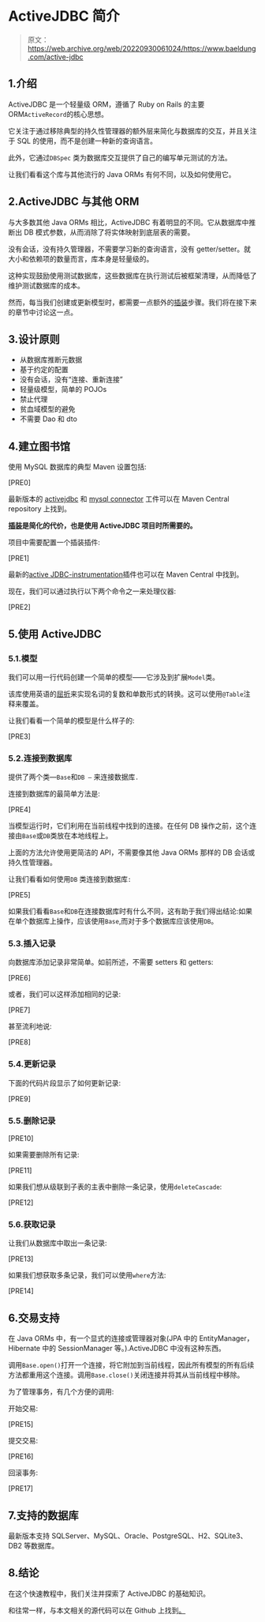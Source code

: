 # ActiveJDBC 简介

> 原文：<https://web.archive.org/web/20220930061024/https://www.baeldung.com/active-jdbc>

## 1.介绍

ActiveJDBC 是一个轻量级 ORM，遵循了 Ruby on Rails 的主要 ORM`ActiveRecord`的核心思想。

它关注于通过移除典型的持久性管理器的额外层来简化与数据库的交互，并且关注于 SQL 的使用，而不是创建一种新的查询语言。

此外，它通过`DBSpec` 类为数据库交互提供了自己的编写单元测试的方法。

让我们看看这个库与其他流行的 Java ORMs 有何不同，以及如何使用它。

## 2.ActiveJDBC 与其他 ORM

与大多数其他 Java ORMs 相比，ActiveJDBC 有着明显的不同。它从数据库中推断出 DB 模式参数，从而消除了将实体映射到底层表的需要。

没有会话，没有持久管理器，不需要学习新的查询语言，没有 getter/setter。就大小和依赖项的数量而言，库本身是轻量级的。

这种实现鼓励使用测试数据库，这些数据库在执行测试后被框架清理，从而降低了维护测试数据库的成本。

然而，每当我们创建或更新模型时，都需要一点额外的[插装](https://web.archive.org/web/20220628051749/http://javalite.io/instrumentation)步骤。我们将在接下来的章节中讨论这一点。

## 3.设计原则

*   从数据库推断元数据
*   基于约定的配置
*   没有会话，没有“连接、重新连接”
*   轻量级模型，简单的 POJOs
*   禁止代理
*   贫血域模型的避免
*   不需要 Dao 和 dto

## 4.建立图书馆

使用 MySQL 数据库的典型 Maven 设置包括:

[PRE0]

最新版本的 [activejdbc](https://web.archive.org/web/20220628051749/https://search.maven.org/classic/#search|gav|1|g%3A%22org.javalite%22%20AND%20a%3A%22activejdbc%22) 和 [mysql connector](https://web.archive.org/web/20220628051749/https://search.maven.org/classic/#search%7Cgav%7C1%7Cg%3A%22mysql%22%20AND%20a%3A%22mysql-connector-java%22) 工件可以在 Maven Central repository 上找到。

**[插装](https://web.archive.org/web/20220628051749/http://javalite.io/instrumentation)是简化的代价，也是使用 ActiveJDBC 项目时所需要的。**

项目中需要配置一个插装插件:

[PRE1]

最新的[active JDBC-instrumentation](https://web.archive.org/web/20220628051749/https://search.maven.org/classic/#search%7Cgav%7C1%7Cg%3A%22org.javalite%22%20AND%20a%3A%22activejdbc-instrumentation%22)插件也可以在 Maven Central 中找到。

现在，我们可以通过执行以下两个命令之一来处理仪器:

[PRE2]

## 5.使用 ActiveJDBC

### 5.1.模型

我们可以用一行代码创建一个简单的模型——它涉及到扩展`Model`类。

该库使用英语的[屈折](https://web.archive.org/web/20220628051749/http://javalite.io/english_inflections)来实现名词的复数和单数形式的转换。这可以使用`@Table`注释来覆盖。

让我们看看一个简单的模型是什么样子的:

[PRE3]

### 5.2.连接到数据库

提供了两个类—`Base`和`DB –` 来连接数据库`.`

连接到数据库的最简单方法是:

[PRE4]

当模型运行时，它们利用在当前线程中找到的连接。在任何 DB 操作之前，这个连接由`Base`或`DB`类放在本地线程上。

上面的方法允许使用更简洁的 API，不需要像其他 Java ORMs 那样的 DB 会话或持久性管理器。

让我们看看如何使用`DB` 类连接到数据库`:`

[PRE5]

如果我们看看`Base`和`DB`在连接数据库时有什么不同，这有助于我们得出结论:如果在单个数据库上操作，应该使用`Base`,而对于多个数据库应该使用`DB`。

### 5.3.插入记录

向数据库添加记录非常简单。如前所述，不需要 setters 和 getters:

[PRE6]

或者，我们可以这样添加相同的记录:

[PRE7]

甚至流利地说:

[PRE8]

### 5.4.更新记录

下面的代码片段显示了如何更新记录:

[PRE9]

### 5.5.删除记录

[PRE10]

如果需要删除所有记录:

[PRE11]

如果我们想从级联到子表的主表中删除一条记录，使用`deleteCascade`:

[PRE12]

### 5.6.获取记录

让我们从数据库中取出一条记录:

[PRE13]

如果我们想获取多条记录，我们可以使用`where`方法:

[PRE14]

## 6.交易支持

在 Java ORMs 中，有一个显式的连接或管理器对象(JPA 中的 EntityManager，Hibernate 中的 SessionManager 等。).ActiveJDBC 中没有这种东西。

调用`Base.open()`打开一个连接，将它附加到当前线程，因此所有模型的所有后续方法都重用这个连接。调用`Base.close()`关闭连接并将其从当前线程中移除。

为了管理事务，有几个方便的调用:

开始交易:

[PRE15]

提交交易:

[PRE16]

回滚事务:

[PRE17]

## 7.支持的数据库

最新版本支持 SQLServer、MySQL、Oracle、PostgreSQL、H2、SQLite3、DB2 等数据库。

## 8.结论

在这个快速教程中，我们关注并探索了 ActiveJDBC 的基础知识。

和往常一样，与本文相关的源代码可以在 Github 上找到[。](https://web.archive.org/web/20220628051749/https://github.com/eugenp/tutorials/tree/master/persistence-modules/activejdbc)